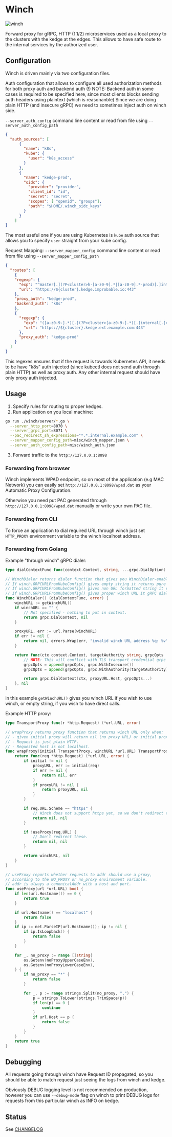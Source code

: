 # Winch

![winch](winch.jpg)

Forward proxy for gRPC, HTTP (1.1/2) microservices used as a local proxy to the clusters with the kedge at the edges.
This allows to have safe route to the internal services by the authorized user.

## Configuration

Winch is driven mainly via two configuration files.

Auth configuration that allows to configure all used authorization methods for both proxy auth and backend auth (!)
NOTE: Backend auth in some cases is required to be specified here, since most clients blocks sending auth headers using plaintext (which is reasonanble)
Since we are doing plain HTTP (and insecure gRPC) we need to sometimes inject auth on winch side.

`--server_auth_config` command line content or read from file using `--server_auth_config_path`

```json
{
  "auth_sources": [
      {
        "name": "k8s",
        "kube": {
          "user": "k8s_access"
        }
      },
      {
        "name": "kedge-prod",
        "oidc": {
          "provider": "provider",
          "client_id": "id",
          "secret": "secret",
          "scopes": [ "openid", "groups"],
          "path": "$HOME/.winch_oidc_keys"
        }
      }
    ]
}
```
The most useful one if you are using Kubernetes is `kube` auth source that allows you to specify `user` straight from your kube config.

Request Mapping:
`--server_mapper_config` command line content or read from file using `--server_mapper_config_path`
```json
{
  "routes": [
    {
    "regexp": {
      "exp": "^master[.](?P<cluster>h-[a-z0-9].*|[a-z0-9].*-prod)[.]internal[.]improbable[.]io:6443",
      "url": "https://${cluster}.kedge.improbable.io:443"
    },
    "proxy_auth": "kedge-prod",
    "backend_auth": "k8s"
    },
    {
      "regexp": {
        "exp": "([a-z0-9-].*)[.](?P<cluster>[a-z0-9-].*)[.]internal[.]example[.]com",
        "url": "https://${cluster}.kedge.ext.example.com:443"
      },
      "proxy_auth": "kedge-prod"
    }
  ]
}
```

This regexes ensures that if the request is towards Kubernetes API, it needs to be have "k8s" auth injected (since kubectl does not send auth through
plain HTTP) as well as proxy auth. Any other internal request should have only proxy auth injected.


## Usage
1. Specify rules for routing to proper kedges.
2. Run application on you local machine:

```bash
go run ./winch/server/*.go \
  --server_http_port=8070 \
  --server_grpc_port=8071 \
  --pac_redirect_sh_expressions="*.*.internal.example.com" \
  --server_mapper_config_path=misc/winch_mapper.json \
  --server_auth_config_path=misc/winch_auth.json
```

3. Forward traffic to the `http://127.0.0.1:8098`

### Forwarding from browser

Winch implements WPAD endpoint, so on most of the application (e.g MAC Network)
you can easily set `http://127.0.0.1:8098/wpad.dat` as your Automatic Proxy Configuration.

Otherwise you need put PAC generated through `http://127.0.0.1:8098/wpad.dat` manually
or write your own PAC file.

### Forwarding from CLI 

To force an application to dial required URL through winch just set `HTTP_PROXY` environment variable to the winch localhost address.

### Forwarding from Golang

Example "through winch" gRPC dialer:
```go
type dialContextFunc func(context.Context, string, ...grpc.DialOption) (*grpc.ClientConn, error)

// WinchDialer returns dialer function that gives you WinchDialer-enabled dialer:
// If winch.GRPCURLFromKubeConfig() gives empty string it returns pure grpc.DialContext.
// If winch.GRPCURLFromKubeConfig() gives non URL formatted string it returns error.
// If winch.GRPCURLFromKubeConfig() gives proper winch URL it gRPC dialer that proxies traffic through winch.
func WinchDialer() (dialContextFunc, error) {
	winchURL := getWinchURL()
	if winchURL == "" {
		// Not specified - nothing to put in context.
		return grpc.DialContext, nil
	}

	proxyURL, err := url.Parse(winchURL)
	if err != nil {
		return nil, errors.Wrap(err, "invalid winch URL address %q: %v", winchURL, err)
	}

	return func(ctx context.Context, targetAuthority string, grpcOpts ...grpc.DialOption) (*grpc.ClientConn, error) {
		// NOTE: This will conflict with TLS transport credential grpc options passed by argument, but we don't have the control to validate that.
		grpcOpts = append(grpcOpts, grpc.WithInsecure())
		grpcOpts = append(grpcOpts, grpc.WithAuthority(targetAuthority))

		return grpc.DialContext(ctx, proxyURL.Host, grpcOpts...)
	}, nil
}
```
in this example `getWinchURL()` gives you winch URL if you wish to use winch, or empty string, if you wish to have direct calls.


Example HTTP proxy:
```go
type TransportProxy func(r *http.Request) (*url.URL, error)

// wrapProxy returns proxy function that returns winch URL only when:
// - given initial proxy will return nil (no proxy URL) or initial proxy function is nil.
// - Request is just plain HTTP.
// - Requested host is not localhost.
func wrapProxy(initial TransportProxy, winchURL *url.URL) TransportProxy {
	return func(req *http.Request) (*url.URL, error) {
		if initial != nil {
			proxyURL, err := initial(req)
			if err != nil {
				return nil, err
			}
			if proxyURL != nil {
				return proxyURL, nil
			}
		}

		if req.URL.Scheme == "https" {
			// Winch does not support https yet, so we don't redirect these.
			return nil, nil
		}

		if !useProxy(req.URL) {
			// Don't redirect these.
			return nil, nil
		}

		return winchURL, nil
	}
}

// useProxy reports whether requests to addr should use a proxy,
// according to the NO_PROXY or no_proxy environment variable.
// addr is always a canonicalAddr with a host and port.
func useProxy(url *url.URL) bool {
	if len(url.Hostname()) == 0 {
		return true
	}

	if url.Hostname() == "localhost" {
		return false
	}
	if ip := net.ParseIP(url.Hostname()); ip != nil {
		if ip.IsLoopback() {
			return false
		}
	}

	for _, no_proxy := range []string{
		os.Getenv(noProxyUpperCaseEnv),
		os.Getenv(noProxyLowerCaseEnv),
	} {
		if no_proxy == "*" {
			return false
		}

		for _, p := range strings.Split(no_proxy, ",") {
			p = strings.ToLower(strings.TrimSpace(p))
			if len(p) == 0 {
				continue
			}
			if url.Host == p {
				return false
			}
		}
	}
	return true
}

```

## Debugging

All requests going through winch have Request ID propagated, so you should be able to match request just seeing the logs from winch and kedge.

Obviously DEBUG logging level is not recommended on production, however you can use `--debug-mode` flag on winch to print DEBUG logs for requests from this
particular winch as INFO on kedge.

## Status

See [CHANGELOG](../CHANGELOG.md)


